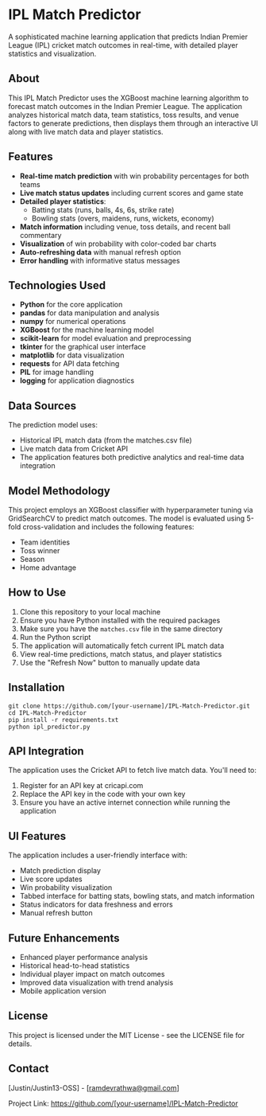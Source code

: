 # IPL Match Predictor

A sophisticated machine learning application that predicts Indian Premier League (IPL) cricket match outcomes in real-time, with detailed player statistics and visualization.

## About

This IPL Match Predictor uses the XGBoost machine learning algorithm to forecast match outcomes in the Indian Premier League. The application analyzes historical match data, team statistics, toss results, and venue factors to generate predictions, then displays them through an interactive UI along with live match data and player statistics.

## Features

- **Real-time match prediction** with win probability percentages for both teams
- **Live match status updates** including current scores and game state
- **Detailed player statistics**:
  - Batting stats (runs, balls, 4s, 6s, strike rate)
  - Bowling stats (overs, maidens, runs, wickets, economy)
- **Match information** including venue, toss details, and recent ball commentary
- **Visualization** of win probability with color-coded bar charts
- **Auto-refreshing data** with manual refresh option
- **Error handling** with informative status messages

## Technologies Used

- **Python** for the core application
- **pandas** for data manipulation and analysis
- **numpy** for numerical operations
- **XGBoost** for the machine learning model
- **scikit-learn** for model evaluation and preprocessing
- **tkinter** for the graphical user interface
- **matplotlib** for data visualization
- **requests** for API data fetching
- **PIL** for image handling
- **logging** for application diagnostics

## Data Sources

The prediction model uses:
- Historical IPL match data (from the matches.csv file)
- Live match data from Cricket API
- The application features both predictive analytics and real-time data integration

## Model Methodology

This project employs an XGBoost classifier with hyperparameter tuning via GridSearchCV to predict match outcomes. The model is evaluated using 5-fold cross-validation and includes the following features:
- Team identities
- Toss winner
- Season
- Home advantage

## How to Use

1. Clone this repository to your local machine
2. Ensure you have Python installed with the required packages
3. Make sure you have the `matches.csv` file in the same directory
4. Run the Python script
5. The application will automatically fetch current IPL match data
6. View real-time predictions, match status, and player statistics
7. Use the "Refresh Now" button to manually update data

## Installation

```
git clone https://github.com/[your-username]/IPL-Match-Predictor.git
cd IPL-Match-Predictor
pip install -r requirements.txt
python ipl_predictor.py
```

## API Integration

The application uses the Cricket API to fetch live match data. You'll need to:
1. Register for an API key at cricapi.com
2. Replace the API key in the code with your own key
3. Ensure you have an active internet connection while running the application

## UI Features

The application includes a user-friendly interface with:
- Match prediction display
- Live score updates
- Win probability visualization
- Tabbed interface for batting stats, bowling stats, and match information
- Status indicators for data freshness and errors
- Manual refresh button

## Future Enhancements

- Enhanced player performance analysis
- Historical head-to-head statistics
- Individual player impact on match outcomes
- Improved data visualization with trend analysis
- Mobile application version

## License

This project is licensed under the MIT License - see the LICENSE file for details.

## Contact

[Justin/Justin13-OSS] - [ramdevrathwa@gmail.com]

Project Link: https://github.com/[your-username]/IPL-Match-Predictor
